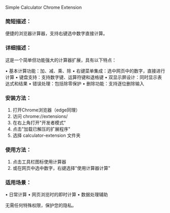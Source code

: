 Simple Calculator Chrome Extension

### 简短描述：
便捷的浏览器计算器，支持右键选中数字直接计算。

### 详细描述：
这是一个简单但功能强大的计算器扩展，具有以下特点：

• 基本计算功能：加、减、乘、除
• 右键菜单集成：选中网页中的数字，直接进行计算
• 键盘支持：支持数字键、运算符键和退格键
• 双显示屏设计：同时显示表达式和结果
• 错误处理：包括除零保护
• 删除功能：支持逐位删除输入

### 安装方法：
1. 打开Chrome浏览器（edge同理）
2. 访问 chrome://extensions/
3. 在右上角打开"开发者模式"
4. 点击"加载已解压的扩展程序"
5. 选择 calculator-extension 文件夹

### 使用方法：
1. 点击工具栏图标使用计算器
2. 或在网页中选中数字，右键选择"使用计算器计算"

### 适用场景：
• 日常计算
• 网页浏览时的即时计算
• 数据处理辅助

无需任何特殊权限，保护您的隐私。
